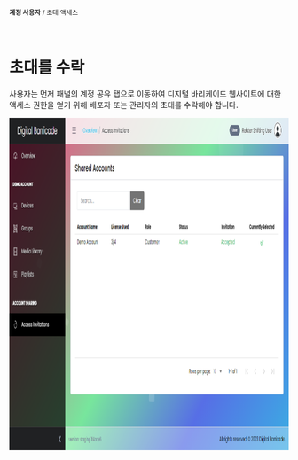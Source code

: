 <small><b>계정 사용자</b> / 초대 액세스</small>

<br />
<h1>초대를 수락</h1>
<div class="description">
    <p>
        사용자는 먼저 패널의 계정 공유 탭으로 이동하여 디지털 바리케이드 웹사이트에 대한 액세스 권한을 얻기 위해 배포자 또는 관리자의 초대를 수락해야 합니다.
    </p>
    <img src="/images/image20.png" alt="device_group" width="100%" height="600">
</div>
